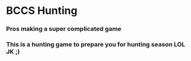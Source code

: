 # BCCS Hunting

### Pros making a super complicated game
### This is a hunting game to prepare you for hunting season LOL JK ;)
